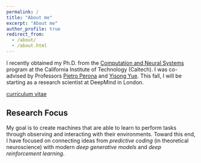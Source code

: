 ```yaml
---
permalink: /
title: "About me"
excerpt: "About me"
author_profile: true
redirect_from:
  - /about/
  - /about.html
---
```


I recently obtained my Ph.D. from the [Computation and Neural Systems](http://www.cns.caltech.edu) program at the California Institute of Technology (Caltech). I was co-advised by Professors [Pietro Perona](http://www.vision.caltech.edu/people.html) and [Yisong Yue](http://www.yisongyue.com/about.php). This fall, I will be starting as a research scientist at DeepMind in London.

[curriculum vitae](../files/marino_cv.pdf)

## Research Focus

My goal is to create machines that are able to learn to perform tasks through observing and interacting with their environments. Toward this end, I have focused on connecting ideas from *predictive coding* (in theoretical neuroscience) with modern *deep generative models* and *deep reinforcement learning*.
